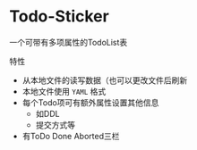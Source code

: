 # Todo-Sticker
一个可带有多项属性的TodoList表

特性

-   从本地文件的读写数据（也可以更改文件后刷新
-   本地文件使用 `YAML` 格式
-   每个Todo项可有额外属性设置其他信息
    -   如DDL
    -   提交方式等
-   有ToDo Done Aborted三栏

